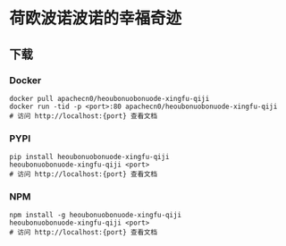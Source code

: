 # 荷欧波诺波诺的幸福奇迹

## 下载

### Docker

```
docker pull apachecn0/heoubonuobonuode-xingfu-qiji
docker run -tid -p <port>:80 apachecn0/heoubonuobonuode-xingfu-qiji
# 访问 http://localhost:{port} 查看文档
```

### PYPI

```
pip install heoubonuobonuode-xingfu-qiji
heoubonuobonuode-xingfu-qiji <port>
# 访问 http://localhost:{port} 查看文档
```

### NPM

```
npm install -g heoubonuobonuode-xingfu-qiji
heoubonuobonuode-xingfu-qiji <port>
# 访问 http://localhost:{port} 查看文档
```